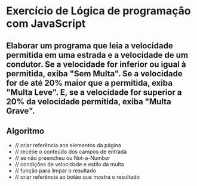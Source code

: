 # Exercício de Lógica de programação com JavaScript

## Elaborar um programa que leia a velocidade permitida em uma estrada e a velocidade de um condutor. Se a velocidade for inferior ou igual à permitida, exiba "Sem Multa". Se a velocidade for de até 20% maior que a permitida, exiba "Multa Leve". E, se a velocidade for superior a 20% da velocidade permitida, exiba "Multa Grave".

## Algoritmo

- // criar referência aos elementos da página
- // recebe o conteúdo dos campos de entrada
- // se não preencheu ou Not-a-Number
- // condições de velocidade e estilo da multa
- // função para limpar o resultado
- // criar referência ao botão que mostra o resultado
